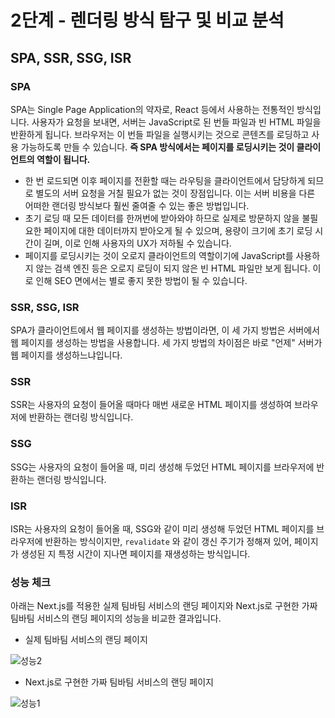 # 2단계 - 렌더링 방식 탐구 및 비교 분석

## SPA, SSR, SSG, ISR

### SPA

SPA는 Single Page Application의 약자로, React 등에서 사용하는 전통적인 방식입니다.
사용자가 요청을 보내면, 서버는 JavaScript로 된 번들 파일과 빈 HTML 파일을 반환하게 됩니다. 브라우저는 이 번들 파일을 실행시키는 것으로 콘텐츠를 로딩하고 사용 가능하도록 만들 수 있습니다. **즉 SPA 방식에서는 페이지를 로딩시키는 것이 클라이언트의 역할이 됩니다.**

- 한 번 로드되면 이후 페이지를 전환할 때는 라우팅을 클라이언트에서 담당하게 되므로 별도의 서버 요청을 거칠 필요가 없는 것이 장점입니다. 이는 서버 비용을 다른 어떠한 랜더링 방식보다 훨씬 줄여줄 수 있는 좋은 방법입니다.
- 초기 로딩 때 모든 데이터를 한꺼번에 받아와야 하므로 실제로 방문하지 않을 불필요한 페이지에 대한 데이터까지 받아오게 될 수 있으며, 용량이 크기에 초기 로딩 시간이 길며, 이로 인해 사용자의 UX가 저하될 수 있습니다.
- 페이지를 로딩시키는 것이 오로지 클라이언트의 역할이기에 JavaScript를 사용하지 않는 검색 엔진 등은 오로지 로딩이 되지 않은 빈 HTML 파일만 보게 됩니다. 이로 인해 SEO 면에서는 별로 좋지 못한 방법이 될 수 있습니다.

### SSR, SSG, ISR

SPA가 클라이언트에서 웹 페이지를 생성하는 방법이라면, 이 세 가지 방법은 서버에서 웹 페이지를 생성하는 방법을 사용합니다. 세 가지 방법의 차이점은 바로 "언제" 서버가 웹 페이지를 생성하느냐입니다.

### SSR

SSR는 사용자의 요청이 들어올 때마다 매번 새로운 HTML 페이지를 생성하여 브라우저에 반환하는 랜더링 방식입니다.

### SSG

SSG는 사용자의 요청이 들어올 때, 미리 생성해 두었던 HTML 페이지를 브라우저에 반환하는 랜더링 방식입니다.

### ISR

ISR는 사용자의 요청이 들어올 때, SSG와 같이 미리 생성해 두었던 HTML 페이지를 브라우저에 반환하는 방식이지만, `revalidate` 와 같이 갱신 주기가 정해져 있어, 페이지가 생성된 지 특정 시간이 지나면 페이지를 재생성하는 방식입니다.

### 성능 체크

아래는 Next.js를 적용한 실제 팀바팀 서비스의 랜딩 페이지와 Next.js로 구현한 가짜 팀바팀 서비스의 랜딩 페이지의 성능을 비교한 결과입니다.

- 실제 팀바팀 서비스의 랜딩 페이지

![성능2](https://github.com/wzrabbit/frontend-rendering/assets/87642422/740a3e65-1dd4-4509-b68f-c4f8a6e113b4)

- Next.js로 구현한 가짜 팀바팀 서비스의 랜딩 페이지

![성능1](https://github.com/wzrabbit/frontend-rendering/assets/87642422/fdac544c-b17c-4221-9f10-7de5a893fa1b)
